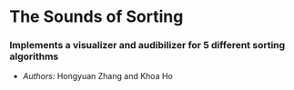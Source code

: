 # The Sounds of Sorting

### Implements a visualizer and audibilizer for 5 different sorting algorithms

* *Authors:* Hongyuan Zhang and Khoa Ho
